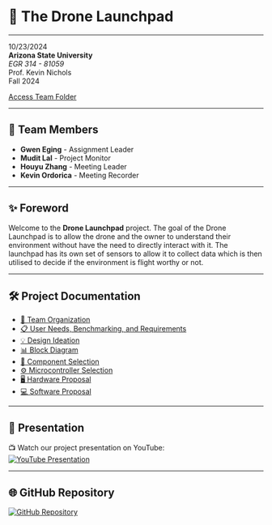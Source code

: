 # 🚀 **The Drone Launchpad**  
---

10/23/2024  
**Arizona State University**  
*EGR 314 \- 81059*  
Prof. Kevin Nichols  
Fall 2024

[Access Team Folder](https://drive.google.com/drive/folders/1gQi6lGEAkhdcD5YIUokNHRumHGqo1o-J?usp=sharing)

---

## 👥 **Team Members**
- **Gwen Eging** - Assignment Leader  
- **Mudit Lal** - Project Monitor 
- **Houyu Zhang** - Meeting Leader  
- **Kevin Ordorica** - Meeting Recorder

---

## ✨ **Foreword**  
Welcome to the **Drone Launchpad** project. The goal of the Drone Launchpad is to allow the drone and the owner to understand their environment without have the need to directly interact with it. The launchpad has its own set of sensors to allow it to collect data which is then utilised to decide if the environment is flight worthy or not.  

---

## 🛠️ Project Documentation  
- [👥 Team Organization](./team-organization.md)  
- [📋 User Needs, Benchmarking, and Requirements](./user-needs-benchmarking-requirements.md)  
- [💡 Design Ideation](./design-ideation.md)  
- [📊 Block Diagram](./block-diagram.md)  
- [🔧 Component Selection](./component-selection.md)  
- [⚙️ Microcontroller Selection](./microcontroller-selection.md)  
- [🖥️ Hardware Proposal](./hardware-proposal.md)  
- [💻 Software Proposal](./software-proposal.md)  

---

## 🎥 **Presentation**  
📺 Watch our project presentation on YouTube:  
[![YouTube Presentation](https://img.shields.io/badge/YouTube-Watch-blue?logo=youtube&logoColor=white)](https://www.youtube.com/watch?v=iCSMr5S1n1Q)  

---

## 🌐 **GitHub Repository**  
[![GitHub Repository](https://img.shields.io/badge/GitHub-Repository-181717?logo=github&logoColor=white)](https://github.com/drone-launchpad/dronelaunchpad.github.io)
